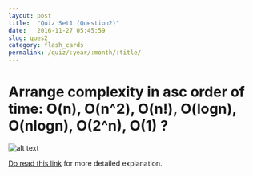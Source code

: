 ```yaml
---
layout: post
title:  "Quiz Set1 (Question2)"
date:   2016-11-27 05:45:59
slug: ques2
category: flash_cards
permalink: /quiz/:year/:month/:title/
---
```

# Arrange complexity in asc order of time: O(n), O(n^2), O(n!), O(logn), O(nlogn), O(2^n), O(1) ? 

![alt text](https://i.stack.imgur.com/WcBRI.png "Big O Complexity")

[Do read this link](http://stackoverflow.com/questions/487258/what-is-a-plain-english-explanation-of-big-o-notation) for more detailed explanation.



